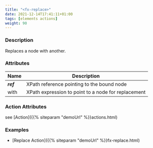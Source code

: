 ```yaml
---
title: "<fx-replace>"
date: 2021-12-14T17:41:11+01:00
tags: [elements actions]
weight: 90
---
```


### Description

Replaces a node with another.

### Attributes

| Name | Description |
|------|-------------|
| ***ref*** | XPath reference pointing to the bound node | - |
| with | XPath expression to point to a node for replacement |


### Action Attributes

see [Action]({{% siteparam "demoUrl" %}}actions.html)

### Examples

* [Replace Action]({{% siteparam "demoUrl" %}}fx-replace.html)



